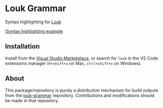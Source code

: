 # Louk Grammar
Syntax highlighting for [Louk](https://www.louk-lang.org)

[!Syntax highlighting example](assets/preview.png)

## Installation
Install from the [Visual Studio Marketplace](https://marketplace.visualstudio.com/items?itemName=louk-lang.louk), or search for `louk` in the VS Code extensions manager (`⌘+shift+x` on Mac, `ctrl+shift+x` on Windows).

## About
This package/repository is purely a distribution mechanism for build outputs from the [louk-grammar](https://github.com/agorischek/louk-grammar) repository. Contributions and modifications should be made in that repository.

